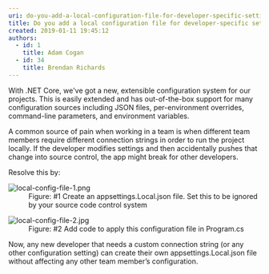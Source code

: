 ```yaml
---
uri: do-you-add-a-local-configuration-file-for-developer-specific-settings
title: Do you add a local configuration file for developer-specific settings?
created: 2019-01-11 19:45:12
authors:
  - id: 1
    title: Adam Cogan
  - id: 34
    title: Brendan Richards
---
```





<span class='intro'> <p>With .NET Core, we've got a new, extensible configuration system for our projects. This is easily extended and has out-of-the-box support for many configuration sources including JSON files, per-environment overrides, command-line parameters, and environment variables.</p><p>A common source of pain when working in a team is when different team members require different connection strings in order to run the project locally. If the developer modifies settings and then accidentally pushes that change into source control, the app might break for other developers.</p> </span>

<p>Resolve this by&#58;</p><dl class="image"><dt><img src="/PublishingImages/local-config-file-1.png" alt="local-config-file-1.png" /></dt><dd>Figure&#58; #1 Create an appsettings.Local.json file. Set this to be ignored by your source code control system</dd></dl><dl class="image"><dt><img src="/PublishingImages/local-config-file-2.jpg" alt="local-config-file-2.jpg" /></dt><dd>Figure&#58; #2 ​Add code to apply this configuration file in Program.cs</dd></dl><p>Now, any new developer that needs a custom connection string (or any other configuration setting) can create their own appsettings.Local.json file without affecting any other team member’s configuration.</p>


